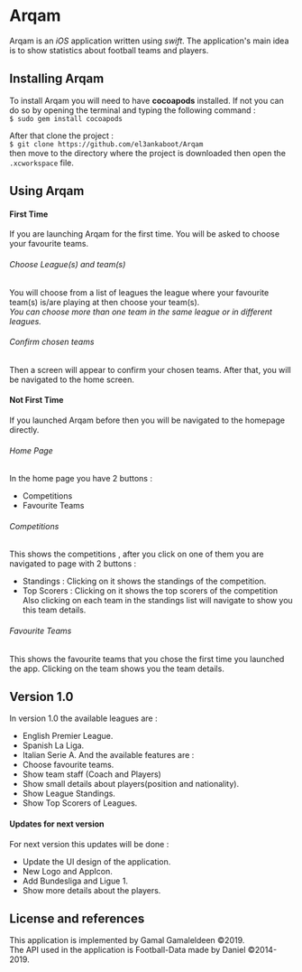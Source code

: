 # Arqam

Arqam is an _iOS_ application written using _swift_. The application's main idea is to show statistics about football teams and players.

## Installing Arqam

To install Arqam you will need to have **cocoapods** installed. If not you can do so by opening the terminal and typing the following command :\
`$ sudo gem install cocoapods`

After that clone the project :\
`$ git clone https://github.com/el3ankaboot/Arqam`\
then move to the directory where the project is downloaded then open the `.xcworkspace` file.

## Using Arqam

#### First Time
If you are launching Arqam for the first time. You will be asked to choose your favourite teams.

###### Choose League(s) and team(s)
You will choose from a list of leagues the league where your favourite team(s) is/are playing at then choose your team(s).\
_You can choose more than one team in the same league or in different leagues._

###### Confirm chosen teams
Then a screen will appear to confirm your chosen teams. After that, you will be navigated to the home screen.

#### Not First Time
If you launched Arqam before then you will be navigated to the homepage directly.

###### Home Page
In the home page you have 2 buttons :
* Competitions
* Favourite Teams

###### Competitions
This shows the competitions , after you click on one of them you are navigated to page with 2 buttons :
* Standings : Clicking on it shows the standings of the competition.
* Top Scorers : Clicking on it shows the top scorers of the competition
Also clicking on each team in the standings list will navigate to show you this team details.

###### Favourite Teams
This shows the favourite teams that you chose the first time you launched the app. Clicking on the team shows you the team details.

## Version 1.0
In version 1.0 the available leagues are :
* English Premier League.
* Spanish La Liga.
* Italian Serie A.
And the available features are :
* Choose favourite teams.
* Show team staff (Coach and Players)
* Show small details about players(position and nationality).
* Show League Standings.
* Show Top Scorers of Leagues.

#### Updates for next version
For next version this updates will be done :
* Update the UI design of the application.
* New Logo and AppIcon.
* Add Bundesliga and Ligue 1.
* Show more details about the players.

## License and references
This application is implemented by Gamal Gamaleldeen ©2019.\
The API used in the application is Football-Data made by Daniel ©2014-2019.
